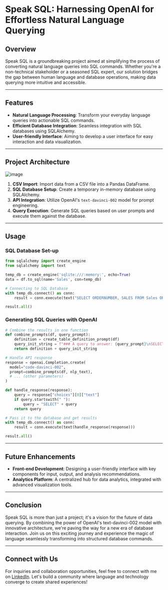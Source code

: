 # Speak SQL: Harnessing OpenAI for Effortless Natural Language Querying

## Overview
Speak SQL is a groundbreaking project aimed at simplifying the process of converting natural language queries into SQL commands. Whether you're a non-technical stakeholder or a seasoned SQL expert, our solution bridges the gap between human language and database operations, making data querying more intuitive and accessible.

---

## Features

- **Natural Language Processing**: Transform your everyday language queries into actionable SQL commands.
- **Efficient Database Integration**: Seamless integration with SQL databases using SQLAlchemy.
- **User-friendly Interface**: Aiming to develop a user interface for easy interaction and data visualization.

---

## Project Architecture

 ![image](https://github.com/jeeeet25/NLP-to-SQL/assets/40267283/f7ac79d6-1497-4884-8bf5-5f1455f8d766)

1. **CSV Import**: Import data from a CSV file into a Pandas DataFrame.
2. **SQL Database Setup**: Create a temporary in-memory database using SQLAlchemy.
3. **API Integration**: Utilize OpenAI's `text-davinci-002` model for prompt engineering.
4. **Query Execution**: Generate SQL queries based on user prompts and execute them against the database.

---

## Usage

### SQL Database Set-up

```python
from sqlalchemy import create_engine
from sqlalchemy import text

temp_db = create_engine('sqlite:///:memory:', echo=True)
data = df.to_sql(name='Sales', con=temp_db)

# Connecting to SQL Database
with temp_db.connect() as conn:
    result = conn.execute(text("SELECT ORDERNUMBER, SALES FROM Sales ORDER BY SALES DESC LIMIT 1"))

result.all()
```

### Generating SQL Queries with OpenAI

```python
# Combine the results in one function
def combine_prompts(df, query_prompt):
    definition = create_table_definition_prompt(df)
    query_init_string = f"### A query to answer: {query_prompt}\nSELECT"
    return definition + query_init_string

# Handle API response
response = openai.Completion.create(
  model="code-davinci-002",
  prompt=combine_prompts(df, nlp_text),
  # ... (other parameters)
)

def handle_response(response):
    query = response["choices"][0]["text"]
    if query.startswith(" "):
        query = "SELECT" + query
    return query

# Pass it to the database and get results
with temp_db.connect() as conn:
    result = conn.execute(text(handle_response(response)))

result.all()
```

---

## Future Enhancements

- **Front-end Development**: Designing a user-friendly interface with key components for input, output, and analysis recommendations.
- **Analytics Platform**: A centralized hub for data analytics, integrated with advanced visualization tools.

---

## Conclusion

Speak SQL is more than just a project; it's a vision for the future of data querying. By combining the power of OpenAI's text-davinci-002 model with innovative architecture, we're paving the way for a new era of database interaction. Join us on this exciting journey and experience the magic of language seamlessly transforming into structured database commands.

---

## Connect with Us

For inquiries and collaboration opportunities, feel free to connect with me on [LinkedIn](https://linkedin.com/in/jeetpattel). Let's build a community where language and technology converge to create shared experiences!
